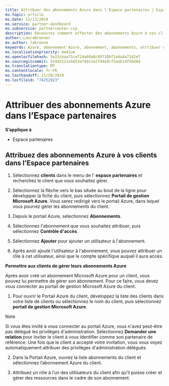 ```yaml
---
title: Attribuer des abonnements Azure dans l'Espace partenaires | Espace partenaires
ms.topic: article
ms.date: 11/13/2019
ms.service: partner-dashboard
ms.subservice: partnercenter-csp
description: Découvrez comment affecter des abonnements Azure à vos clients dans l’espace partenaires et comment permettre aux clients de gérer leurs propres abonnements.
author: LauraBrenner
ms.author: labrenne
keywords: Azure, abonnement Azure, abonnement, abonnements, attribuer un abonnement, gérer un abonnement Azure
ms.localizationpriority: medium
ms.openlocfilehash: 5e22cbaa71ce724a69a8c05718bf1e6a4a71d1e7
ms.sourcegitcommit: 524d3121e5053a74911e2fd4e9cf5aab14f6b48d
ms.translationtype: MT
ms.contentlocale: fr-FR
ms.lasthandoff: 11/20/2019
ms.locfileid: "74252923"
---
```

# <a name="assign-azure-subscriptions-in-partner-center"></a>Attribuer des abonnements Azure dans l’Espace partenaires

**S’applique à**

-  Espace partenaires
 
## <a name="assign-azure-subcriptions-to-your-customers-in-partner-center"></a>Attribuez des abonnements Azure à vos clients dans l'Espace partenaires

1. Sélectionnez **clients** dans le menu de l' **espace partenaires** et recherchez le client que vous souhaitez gérer.

2.  Sélectionnez la flèche vers le bas située au bout de la ligne pour développer la fiche du client, puis sélectionnez **Portail de gestion Microsoft Azure**. Vous serez redirigé vers le portail Azure, dans lequel vous pourrez gérer les abonnements du client. 

4. Depuis le portail Azure, sélectionnez **Abonnements**.

5. Sélectionnez l'abonnement que vous souhaitez attribuer, puis sélectionnez **Contrôle d'accès**.

6. Sélectionnez **Ajouter** pour ajouter un utilisateur à l'abonnement. 

7. Après avoir ajouté l'utilisateur à l'abonnement, vous pouvez attribuer un rôle à cet utilisateur, ainsi que le compte spécifique auquel il aura accès. 

**Permettre aux clients de gérer leurs abonnements Azure**

Après avoir créé un abonnement Microsoft Azure pour un client, vous pouvez lui permettre de gérer son abonnement. Pour ce faire, vous devez vous connecter au portail de gestion Microsoft Azure du client. 

1.  Pour ouvrir le Portail Azure du client, développez la liste des clients dans votre liste de clients ou sélectionnez le nom du client, puis sélectionnez **portail de gestion Microsoft Azure**.
    
> [!NOTE]  
> Si vous êtes invité à vous connecter au portail Azure, vous n'avez peut-être pas délégué les privilèges d'administration. Sélectionnez **Demander une relation** pour inviter le client à vous identifier comme son partenaire de référence. Une fois que le client a accepté votre invitation, vous vous voyez automatiquement attribuer des privilèges d'administration délégués. 

2.  Dans la Portail Azure, ouvrez la liste abonnements du client et sélectionnez l’abonnement Azure du client.

3.  Attribuez un rôle à l’un des utilisateurs du client afin qu’il puisse créer et gérer des ressources dans le cadre de son abonnement.


